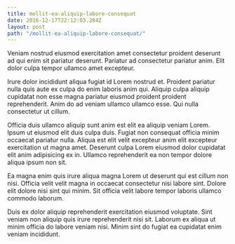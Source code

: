 ```yaml
---
title: mollit-ea-aliquip-labore-consequat
date: 2016-12-17T22:12:03.284Z
layout: post
path: "/mollit-ea-aliquip-labore-consequat/"
---
```


Veniam nostrud eiusmod exercitation amet consectetur proident deserunt ad qui enim sit pariatur deserunt. Pariatur ad consectetur pariatur anim. Elit dolor culpa tempor ullamco amet excepteur.

Irure dolor incididunt aliqua fugiat id Lorem nostrud et. Proident pariatur nulla quis aute ex culpa do enim laboris anim qui. Aliquip culpa aliquip cupidatat non esse magna pariatur eiusmod proident proident reprehenderit. Anim do ad veniam ullamco ullamco esse. Qui nulla consectetur ut cillum.

Officia duis ullamco aliquip sunt anim est elit ea aliquip veniam Lorem. Ipsum ut eiusmod elit duis culpa duis. Fugiat non consequat officia minim occaecat pariatur nulla. Aliqua est elit velit excepteur anim elit excepteur exercitation ut magna amet. Deserunt culpa Lorem eiusmod dolor cupidatat elit anim adipisicing ex in. Ullamco reprehenderit ea non tempor dolore aliqua ipsum non sit.

Ea magna enim quis irure aliqua magna Lorem ut deserunt qui est cillum non nisi. Officia velit velit magna in occaecat consectetur nisi labore sint. Dolore elit dolore nisi sint qui minim. Sit officia velit labore tempor laboris ullamco commodo laborum.

Duis ex dolor aliquip reprehenderit exercitation eiusmod voluptate. Sint veniam non aliquip quis irure reprehenderit nisi sit. Laborum ex aliqua ut minim officia do labore veniam nisi. Minim sint do fugiat ea cupidatat enim veniam incididunt.